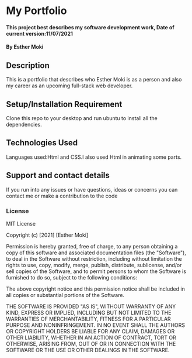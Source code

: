 # My Portfolio
#### This project best describes my software development work, Date of current version:11/07/2021
#### By Esther Moki
## Description
This is a portfolio that describes who Esther Moki is as a person and also my career as an upcoming 
 full-stack web developer.
## Setup/Installation Requirement
Clone this repo to your desktop and run ubuntu to install all the dependencies.
## Technologies Used
Languages used:Html and CSS.I also used Html in animating some parts.
## Support and contact details
If you run into any issues or have questions, ideas or concerns you can contact me or make a contribution to the code
### License
MIT License

Copyright (c) [2021] [Esther Moki]

Permission is hereby granted, free of charge, to any person obtaining a copy
of this software and associated documentation files (the "Software"), to deal
in the Software without restriction, including without limitation the rights
to use, copy, modify, merge, publish, distribute, sublicense, and/or sell
copies of the Software, and to permit persons to whom the Software is
furnished to do so, subject to the following conditions:

The above copyright notice and this permission notice shall be included in all
copies or substantial portions of the Software.

THE SOFTWARE IS PROVIDED "AS IS", WITHOUT WARRANTY OF ANY KIND, EXPRESS OR
IMPLIED, INCLUDING BUT NOT LIMITED TO THE WARRANTIES OF MERCHANTABILITY,
FITNESS FOR A PARTICULAR PURPOSE AND NONINFRINGEMENT. IN NO EVENT SHALL THE
AUTHORS OR COPYRIGHT HOLDERS BE LIABLE FOR ANY CLAIM, DAMAGES OR OTHER
LIABILITY, WHETHER IN AN ACTION OF CONTRACT, TORT OR OTHERWISE, ARISING FROM,
OUT OF OR IN CONNECTION WITH THE SOFTWARE OR THE USE OR OTHER DEALINGS IN THE
SOFTWARE.